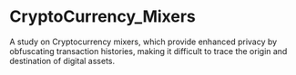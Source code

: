 # CryptoCurrency_Mixers
A study on Cryptocurrency mixers, which provide enhanced privacy by obfuscating transaction histories, making it difficult to trace the origin and destination of digital assets.
